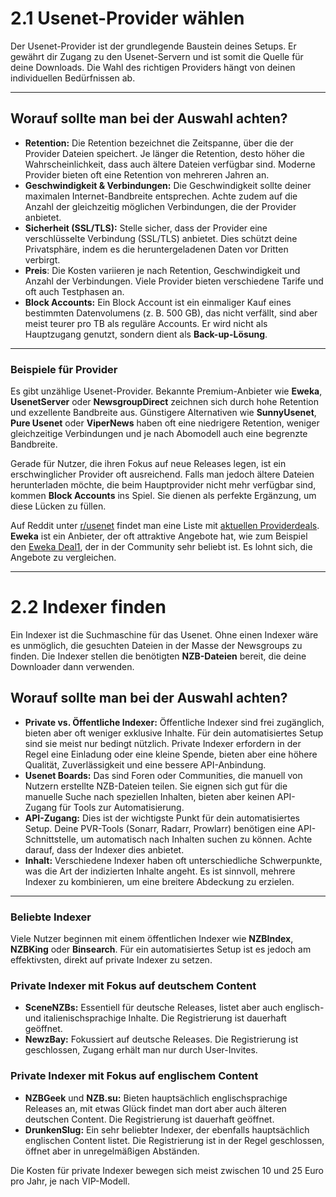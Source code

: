# 2.1 Usenet-Provider wählen

Der Usenet-Provider ist der grundlegende Baustein deines Setups. Er gewährt dir Zugang zu den Usenet-Servern und ist somit die Quelle für deine Downloads. Die Wahl des richtigen Providers hängt von deinen individuellen Bedürfnissen ab.

---

## Worauf sollte man bei der Auswahl achten?

* **Retention:** Die Retention bezeichnet die Zeitspanne, über die der Provider Dateien speichert. Je länger die Retention, desto höher die Wahrscheinlichkeit, dass auch ältere Dateien verfügbar sind. Moderne Provider bieten oft eine Retention von mehreren Jahren an.
* **Geschwindigkeit & Verbindungen:** Die Geschwindigkeit sollte deiner maximalen Internet-Bandbreite entsprechen. Achte zudem auf die Anzahl der gleichzeitig möglichen Verbindungen, die der Provider anbietet.
* **Sicherheit (SSL/TLS):** Stelle sicher, dass der Provider eine verschlüsselte Verbindung (SSL/TLS) anbietet. Dies schützt deine Privatsphäre, indem es die heruntergeladenen Daten vor Dritten verbirgt.
* **Preis**: Die Kosten variieren je nach Retention, Geschwindigkeit und Anzahl der Verbindungen. Viele Provider bieten verschiedene Tarife und oft auch Testphasen an.
* **Block Accounts:** Ein Block Account ist ein einmaliger Kauf eines bestimmten Datenvolumens (z. B. 500 GB), das nicht verfällt, sind aber meist teurer pro TB als reguläre Accounts. Er wird nicht als Hauptzugang genutzt, sondern dient als **Back-up-Lösung**.

---

### Beispiele für Provider

Es gibt unzählige Usenet-Provider. Bekannte Premium-Anbieter wie **Eweka**, **UsenetServer** oder **NewsgroupDirect** zeichnen sich durch hohe Retention und exzellente Bandbreite aus. Günstigere Alternativen wie **SunnyUsenet**, **Pure Usenet** oder **ViperNews** haben oft eine niedrigere Retention, weniger gleichzeitige Verbindungen und je nach Abomodell auch eine begrenzte Bandbreite.

Gerade für Nutzer, die ihren Fokus auf neue Releases legen, ist ein erschwinglicher Provider oft ausreichend. Falls man jedoch ältere Dateien herunterladen möchte, die beim Hauptprovider nicht mehr verfügbar sind, kommen **Block Accounts** ins Spiel. Sie dienen als perfekte Ergänzung, um diese Lücken zu füllen.

Auf Reddit unter [r/usenet](https://www.reddit.com/r/usenet/) findet man eine Liste mit [aktuellen Providerdeals](https://www.reddit.com/r/usenet/wiki/providerdeals/). **Eweka** ist ein Anbieter, der oft attraktive Angebote hat, wie zum Beispiel den [Eweka Deal1](https://www.eweka.nl/en/landing/promo-deal-evm-e), der in der Community sehr beliebt ist. Es lohnt sich, die Angebote zu vergleichen.

---

# 2.2 Indexer finden

Ein Indexer ist die Suchmaschine für das Usenet. Ohne einen Indexer wäre es unmöglich, die gesuchten Dateien in der Masse der Newsgroups zu finden. Die Indexer stellen die benötigten **NZB-Dateien** bereit, die deine Downloader dann verwenden.

## Worauf sollte man bei der Auswahl achten?

* **Private vs. Öffentliche Indexer:** Öffentliche Indexer sind frei zugänglich, bieten aber oft weniger exklusive Inhalte. Für dein automatisiertes Setup sind sie meist nur bedingt nützlich. Private Indexer erfordern in der Regel eine Einladung oder eine kleine Spende, bieten aber eine höhere Qualität, Zuverlässigkeit und eine bessere API-Anbindung.
* **Usenet Boards:** Das sind Foren oder Communities, die manuell von Nutzern erstellte NZB-Dateien teilen. Sie eignen sich gut für die manuelle Suche nach speziellen Inhalten, bieten aber keinen API-Zugang für Tools zur Automatisierung.
* **API-Zugang:** Dies ist der wichtigste Punkt für dein automatisiertes Setup. Deine PVR-Tools (Sonarr, Radarr, Prowlarr) benötigen eine API-Schnittstelle, um automatisch nach Inhalten suchen zu können. Achte darauf, dass der Indexer dies anbietet.
* **Inhalt:** Verschiedene Indexer haben oft unterschiedliche Schwerpunkte, was die Art der indizierten Inhalte angeht. Es ist sinnvoll, mehrere Indexer zu kombinieren, um eine breitere Abdeckung zu erzielen.

---

### Beliebte Indexer

Viele Nutzer beginnen mit einem öffentlichen Indexer wie **NZBIndex**, **NZBKing** oder **Binsearch**. Für ein automatisiertes Setup ist es jedoch am effektivsten, direkt auf private Indexer zu setzen.

### Private Indexer mit Fokus auf deutschem Content

* **SceneNZBs:** Essentiell für deutsche Releases, listet aber auch englisch- und italienischsprachige Inhalte. Die Registrierung ist dauerhaft geöffnet.
* **NewzBay:** Fokussiert auf deutsche Releases. Die Registrierung ist geschlossen, Zugang erhält man nur durch User-Invites.

### Private Indexer mit Fokus auf englischem Content

* **NZBGeek** und **NZB.su:** Bieten hauptsächlich englischsprachige Releases an, mit etwas Glück findet man dort aber auch älteren deutschen Content. Die Registrierung ist dauerhaft geöffnet.
* **DrunkenSlug:** Ein sehr beliebter Indexer, der ebenfalls hauptsächlich englischen Content listet. Die Registrierung ist in der Regel geschlossen, öffnet aber in unregelmäßigen Abständen.

Die Kosten für private Indexer bewegen sich meist zwischen 10 und 25 Euro pro Jahr, je nach VIP-Modell.
